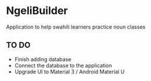 # NgeliBuilder
Application to help swahili learners practice noun classes

## TO DO
- Finish adding database
- Connect the database to the application
- Upgrade UI to Material 3 / Android Material U
  
